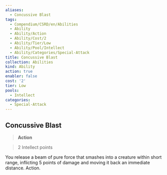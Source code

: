 ```yaml
---
aliases:
  - Concussive Blast
tags:
  - Compendium/CSRD/en/Abilities
  - Ability
  - Ability/Action
  - Ability/Cost/2
  - Ability/Tier/Low
  - Ability/Pool/Intellect
  - Ability/Categories/Special-Attack
title: Concussive Blast
collection: Abilities
kind: Ability
action: true
enabler: false
cost: '2'
tier: Low
pools:
  - Intellect
categories:
  - Special-Attack
---
```

## Concussive Blast    
>**Action**    
>2 Intellect points  
    
You release a beam of pure force that smashes into a creature within short range, inflicting 5 points of damage and moving it back an immediate distance. Action.
